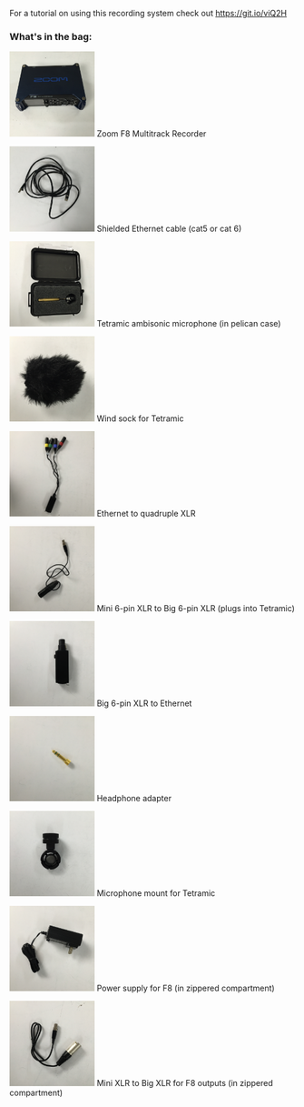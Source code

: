 For a tutorial on using this recording system check out https://git.io/viQ2H
### What's in the bag:

<img src="images/ambi-kit-00.JPG" width="150" height="150"/>  Zoom F8 Multitrack Recorder

<img src="images/ambi-kit-01.JPG" width="150" height="150"/> Shielded Ethernet cable (cat5 or cat 6)

<img src="images/ambi-kit-02.JPG" width="150" height="150"/> Tetramic ambisonic microphone (in pelican case)

<img src="images/ambi-kit-03.JPG" width="150" height="150"/> Wind sock for Tetramic

<img src="images/ambi-kit-04.JPG" width="150" height="150"/> Ethernet to quadruple XLR

<img src="images/ambi-kit-05.JPG" width="150" height="150"/> Mini 6-pin XLR to Big 6-pin XLR (plugs into Tetramic)

<img src="images/ambi-kit-06.JPG" width="150" height="150"/> Big 6-pin XLR to Ethernet

<img src="images/ambi-kit-07.JPG" width="150" height="150"/> Headphone adapter

<img src="images/ambi-kit-08.JPG" width="150" height="150"/> Microphone mount for Tetramic

<img src="images/ambi-kit-09.JPG" width="150" height="150"/> Power supply for F8 (in zippered compartment)

<img src="images/ambi-kit-10.JPG" width="150" height="150"/> Mini XLR to Big XLR for F8 outputs (in zippered compartment)
